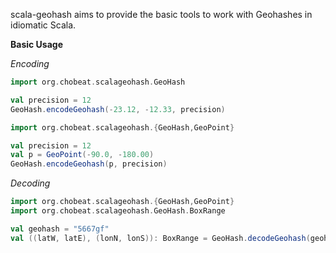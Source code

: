 scala-geohash aims to provide the basic tools to work with Geohashes in idiomatic Scala.

**Basic Usage**

*Encoding*

```scala
import org.chobeat.scalageohash.GeoHash

val precision = 12
GeoHash.encodeGeohash(-23.12, -12.33, precision)
```

```scala
import org.chobeat.scalageohash.{GeoHash,GeoPoint}

val precision = 12
val p = GeoPoint(-90.0, -180.00)
GeoHash.encodeGeohash(p, precision)
```

*Decoding*


```scala
import org.chobeat.scalageohash.{GeoHash,GeoPoint}
import org.chobeat.scalageohash.GeoHash.BoxRange

val geohash = "5667gf"
val ((latW, latE), (lonN, lonS)): BoxRange = GeoHash.decodeGeohash(geohash)
```